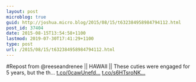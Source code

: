 ```yaml
---
layout: post
microblog: true
guid: http://joshua.micro.blog/2015/08/15/t632384958984794112.html
post_id: 37404
date: 2015-08-15T13:54:58+1100
lastmod: 2019-07-30T17:41:29+1100
type: post
url: /2015/08/15/t632384958984794112.html
---
```

#Repost from @reeseandrenee || HAWAII || These cuties were engaged for 5 years, but the th… [t.co/0cawUnefd...](http://t.co/0cawUnefdG) [t.co/s6HTsroNK...](http://t.co/s6HTsroNKc)
